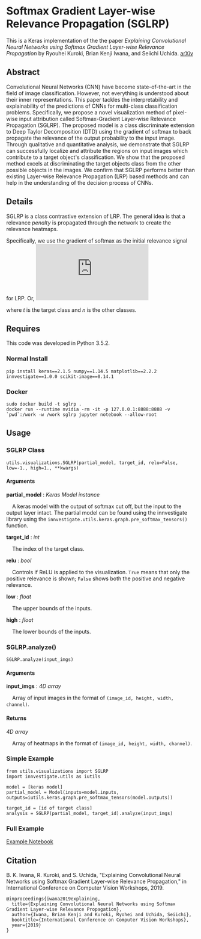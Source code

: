 # Softmax Gradient Layer-wise Relevance Propagation (SGLRP)

This is a Keras implementation of the the paper *Explaining Convolutional Neural Networks using Softmax Gradient Layer-wise Relevance Propagation* by Ryouhei Kuroki, Brian Kenji Iwana, and Seiichi Uchida. [arXiv](https://arxiv.org/abs/1908.04351)

## Abstract

Convolutional Neural Networks (CNN) have become state-of-the-art in the field of image classification. However, not everything is understood about their inner representations. This paper tackles the interpretability and explainability of the predictions of CNNs for multi-class classification problems. Specifically, we propose a novel visualization method of pixel-wise input attribution called Softmax-Gradient Layer-wise Relevance Propagation (SGLRP). The proposed model is a class discriminate extension to Deep Taylor Decomposition (DTD) using the gradient of softmax to back propagate the relevance of the output probability to the input image. Through qualitative and quantitative analysis, we demonstrate that SGLRP can successfully localize and attribute the regions on input images which contribute to a target object's classification. We show that the proposed method excels at discriminating the target objects class from the other possible objects in the images. We confirm that SGLRP performs better than existing Layer-wise Relevance Propagation (LRP) based methods and can help in the understanding of the decision process of CNNs. 

## Details

SGLRP is a class contrastive extension of LRP. The general idea is that a relevance *penalty* is propagated through the network to create the relevance heatmaps. 

Specifically, we use the gradient of softmax as the initial relevance signal for LRP. Or,
![sglrpdef](https://latex.codecogs.com/gif.latex?R_%7Bn%7D%5E%7B%28L%29%7D%20%3D%20%5Cfrac%7B%5Cpartial%20%5Chat%7By%7D_t%7D%7B%5Cpartial%20z_n%7D%20%3D%20%5Cleft%5C%7B%5Cbegin%7Bmatrix%7D%20%26%20%5Chat%7By%7D_t%281-%5Chat%7By%7D_t%29%20%26%20n%3Dt%20%5C%5C%20%26%20-%20%5Chat%7By%7D_t%5Chat%7By%7D_n%20%26%20%5Cmathrm%7Botherwise%7D%2C%20%5Cend%7Bmatrix%7D%5Cright.)

where *t* is the target class and *n* is the other classes.

## Requires

This code was developed in Python 3.5.2.

### Normal Install

```
pip install keras==2.1.5 numpy==1.14.5 matplotlib==2.2.2 innvestigate==1.0.0 scikit-image==0.14.1
```

### Docker

```
sudo docker build -t sglrp .
docker run --runtime nvidia -rm -it -p 127.0.0.1:8888:8888 -v `pwd`:/work -w /work sglrp jupyter notebook --allow-root
```

## Usage

### SGLRP Class

```
utils.visualizations.SGLRP(partial_model, target_id, relu=False, low=-1., high=1., **kwargs)
```
#### Arguments

**partial_model** : *Keras Model instance*

&nbsp;&nbsp;&nbsp;&nbsp;A keras model with the output of softmax cut off, but the input to the output layer intact. The partial model can be found using the innvestigate library using the ```innvestigate.utils.keras.graph.pre_softmax_tensors()``` function.
    
**target_id** : *int*

&nbsp;&nbsp;&nbsp;&nbsp;The index of the target class.
    
**relu** : *bool*

&nbsp;&nbsp;&nbsp;&nbsp;Controls if ReLU is applied to the visualization. ```True``` means that only the positive relevance is shown; ```False``` shows both the positive and negative relevance.
    
**low** : *float*

&nbsp;&nbsp;&nbsp;&nbsp;The upper bounds of the inputs.
    
**high** : *float*

&nbsp;&nbsp;&nbsp;&nbsp;The lower bounds of the inputs.
    
### SGLRP.analyze()
    
```
SGLRP.analyze(input_imgs)
```
#### Arguments

**input_imgs** : *4D array*

&nbsp;&nbsp;&nbsp;&nbsp;Array of input images in the format of ```(image_id, height, width, channel)```.
    

#### Returns

*4D array*

&nbsp;&nbsp;&nbsp;&nbsp;Array of heatmaps in the format of ```(image_id, height, width, channel)```.

### Simple Example

```
from utils.visualizations import SGLRP
import innvestigate.utils as iutils

model = [keras model]
partial_model = Model(inputs=model.inputs, outputs=iutils.keras.graph.pre_softmax_tensors(model.outputs)) 

target_id = [id of target class]
analysis = SGLRP(partial_model, target_id).analyze(input_imgs)

```

### Full Example

[Example Notebook](example.ipynb)

## Citation

B. K. Iwana, R. Kuroki, and S. Uchida, "Explaining Convolutional Neural Networks using Softmax Gradient Layer-wise Relevance Propagation," in International Conference on Computer Vision Workshops, 2019.

```
@inproceedings{iwana2019explaining,
  title={Explaining Convolutional Neural Networks using Softmax Gradient Layer-wise Relevance Propagation},
  author={Iwana, Brian Kenji and Kuroki, Ryohei and Uchida, Seiichi},
  booktitle={International Conference on Computer Vision Workshops},
  year={2019}
}
```

